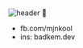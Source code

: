 ### 
![header](https://capsule-render.vercel.app/api?type=wave&color=gradient&height=300&section=footer&text=Hi%20Guys&fontSize=90) 👋

<!--
**badkem/badkem** is a ✨ _special_ ✨ repository because its `README.md` (this file) appears on your GitHub profile.

Here are some ideas to get you started:

- 🔭 I’m currently studying ...
- 🌱 I’m currently learning Swift, Dart, Java...
- 📫 How to reach me: 
-->
+ fb.com/mjnkool
+ ins: badkem.dev
